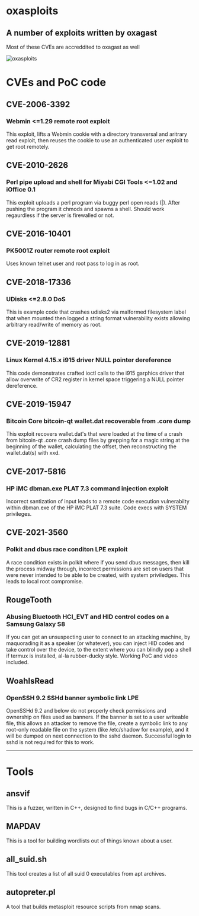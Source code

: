 # oxasploits
## A number of exploits written by oxagast
Most of these CVEs are accreddited to oxagast as well

![oxasploits](https://raw.githubusercontent.com/oxagast/oxasploits/JoshuaJohnWard/oxasploits.logo.nobg.png)

# CVEs and PoC code

## CVE-2006-3392
### Webmin <=1.29 remote root exploit
This exploit, lifts a Webmin cookie with a directory transversal and
aritrary read exploit, then reuses the cookie to use an authenticated
user exploit to get root remotely.


## CVE-2010-2626
### Perl pipe upload and shell for Miyabi CGI Tools <=1.02 and iOffice 0.1
This exploit uploads a perl program via buggy perl open reads (|).  After
pushing the program it chmods and spawns a shell.  Should work
regaurdless if the server is firewalled or not.


## CVE-2016-10401
### PK5001Z router remote root exploit
Uses known telnet user and root pass to log in as root.


## CVE-2018-17336
### UDisks <=2.8.0 DoS
This is example code that crashes udisks2 via malformed filesystem label
that when mounted then logged a string format vulnerability exists allowing
arbitrary read/write of memory as root.


## CVE-2019-12881
### Linux Kernel 4.15.x i915 driver NULL pointer dereference
This code demonstrates crafted ioctl calls to the i915 garphics
driver that allow overwrite of CR2 register in kernel space triggering
a NULL pointer dereference.


## CVE-2019-15947
### Bitcoin Core bitcoin-qt wallet.dat recoverable from .core dump
This exploit recovers wallet.dat's that were loaded at the time of a crash 
from bitcoin-qt .core crash dump files by grepping for a magic string at 
the beginning of the wallet, calculating the offset, then reconstructing 
the wallet.dat(s) with xxd.

## CVE-2017-5816
### HP iMC dbman.exe PLAT 7.3 command injection exploit
Incorrect santization of input leads to a remote code execution vulnerabilty 
within dbman.exe of the HP iMC PLAT 7.3 suite.  Code execs with SYSTEM privileges.

## CVE-2021-3560
### Polkit and dbus race conditon LPE exploit
A race condition exists in polkit where if you send dbus messages, then
kill the process midway through, incorrect permissions are set on users that were
never intended to be able to be created, with system priviledges.  This leads to
local root compromise.

## RougeTooth
### Abusing Bluetooth HCI_EVT and HID control codes on a Samsung Galaxy S8
If you can get an unsuspecting user to connect to an attacking machine, by
maquorading it as a speaker (or whatever), you can inject HID codes and take
control over the device, to the extent where you can blindly pop a shell if
termux is installed, al-la rubber-ducky style.  Working PoC and video included.

## WoahIsRead
### OpenSSH 9.2 SSHd banner symbolic link LPE
OpenSSHd 9.2 and below do not properly check permissions and ownership on files
used as banners.  If the banner is set to a user writeable file, this allows an
attacker to remove the file, create a symbolic link to any root-only readable file
on the system (like /etc/shadow for example), and it will be dumped on next
connection to the sshd daemon.  Successful login to sshd is not required for this
to work.

______________________________________________________________________________

# Tools


## ansvif
This is a fuzzer, written in C++, designed to find bugs in C/C++ programs.


##  MAPDAV
This is a tool for building wordlists out of things known about a user.


## all_suid.sh
This tool creates a list of all suid 0 executables from apt archives.


## autopreter.pl
A tool that builds metasploit resource scripts from nmap scans.
